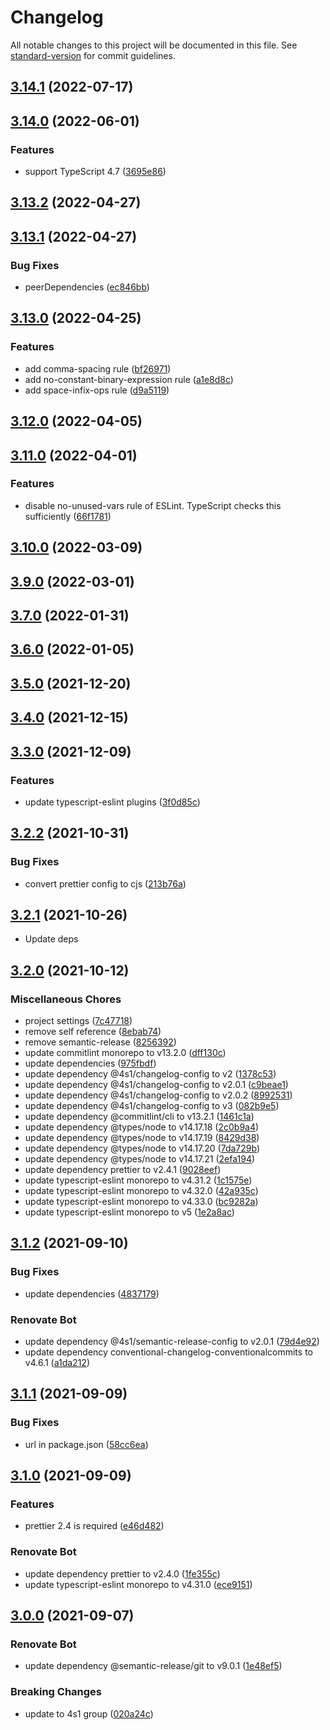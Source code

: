 # Changelog

All notable changes to this project will be documented in this file. See [standard-version](https://github.com/conventional-changelog/standard-version) for commit guidelines.

## [3.14.1](https://github.com/4s1-org/eslint-config/compare/v3.14.0...v3.14.1) (2022-07-17)

## [3.14.0](https://github.com/4s1-org/eslint-config/compare/v3.13.2...v3.14.0) (2022-06-01)


### Features

* support TypeScript 4.7 ([3695e86](https://github.com/4s1-org/eslint-config/commit/3695e86d2f89ba07748e587619f8986b6157a009))

## [3.13.2](https://github.com/4s1-org/eslint-config/compare/v3.13.1...v3.13.2) (2022-04-27)

## [3.13.1](https://github.com/4s1-org/eslint-config/compare/v3.13.0...v3.13.1) (2022-04-27)


### Bug Fixes

* peerDependencies ([ec846bb](https://github.com/4s1-org/eslint-config/commit/ec846bbf891bd6b68df3a9ad96e261063df43045))

## [3.13.0](https://github.com/4s1-org/eslint-config/compare/v3.12.0...v3.13.0) (2022-04-25)


### Features

* add comma-spacing rule ([bf26971](https://github.com/4s1-org/eslint-config/commit/bf26971d584529800181c5c7e03cb4efa26dd58c))
* add no-constant-binary-expression rule ([a1e8d8c](https://github.com/4s1-org/eslint-config/commit/a1e8d8cd77948745e2ea99e39faf903d6555f86c))
* add space-infix-ops rule ([d9a5119](https://github.com/4s1-org/eslint-config/commit/d9a51192769b7e64ef8e5525aac4c7abcc2be3c7))

## [3.12.0](https://github.com/4s1-org/eslint-config/compare/v3.11.0...v3.12.0) (2022-04-05)

## [3.11.0](https://github.com/4s1-org/eslint-config/compare/v3.10.0...v3.11.0) (2022-04-01)

### Features

- disable no-unused-vars rule of ESLint. TypeScript checks this sufficiently ([66f1781](https://github.com/4s1-org/eslint-config/commit/66f1781919474a4c17f6bead9dd983ed437b9ea8))

## [3.10.0](https://github.com/4s1-org/eslint-config/compare/v3.9.0...v3.10.0) (2022-03-09)

## [3.9.0](https://github.com/4s1-org/eslint-config/compare/v3.7.0...v3.9.0) (2022-03-01)

## [3.7.0](https://github.com/4s1-org/eslint-config/compare/v3.6.0...v3.7.0) (2022-01-31)

## [3.6.0](https://github.com/4s1-org/eslint-config/compare/v3.5.0...v3.6.0) (2022-01-05)

## [3.5.0](https://github.com/4s1-org/eslint-config/compare/v3.4.0...v3.5.0) (2021-12-20)

## [3.4.0](https://github.com/4s1-org/eslint-config/compare/v3.3.0...v3.4.0) (2021-12-15)

## [3.3.0](https://github.com/4s1-org/eslint-config/compare/v3.2.2...v3.3.0) (2021-12-09)

### Features

- update typescript-eslint plugins ([3f0d85c](https://github.com/4s1-org/eslint-config/commit/3f0d85c7f3ba9253251f2469d3ced9dc0c297791))

## [3.2.2](https://github.com/4s1-org/eslint-config/compare/v3.2.1...v3.2.2) (2021-10-31)

### Bug Fixes

- convert prettier config to cjs ([213b76a](https://github.com/4s1-org/eslint-config/commit/213b76ab7259e56ab28c64f394c2bbc1b807dcda))

## [3.2.1](https://github.com/4s1-org/eslint-config/compare/v3.2.0...v3.2.1) (2021-10-26)

- Update deps

## [3.2.0](https://github.com/4s1-org/eslint-config/compare/v3.1.2...v3.2.0) (2021-10-12)

### Miscellaneous Chores

- project settings ([7c47718](https://github.com/4s1-org/eslint-config/commit/7c477186c86f078f7e7161b19a985a7cf5d70796))
- remove self reference ([8ebab74](https://github.com/4s1-org/eslint-config/commit/8ebab7469d2817426556d365bf85d1ba07a2bb46))
- remove semantic-release ([8256392](https://github.com/4s1-org/eslint-config/commit/82563928e70fad2a5c5185867d0b5268e51453a1))
- update commitlint monorepo to v13.2.0 ([dff130c](https://github.com/4s1-org/eslint-config/commit/dff130cc566ff059d3ac931dac7411742db518ba))
- update dependencies ([975fbdf](https://github.com/4s1-org/eslint-config/commit/975fbdfc90189076dde8d9eb43b1549bb6e1b655))
- update dependency @4s1/changelog-config to v2 ([1378c53](https://github.com/4s1-org/eslint-config/commit/1378c53d0c426a7e69449d510cba2574db2c5e81))
- update dependency @4s1/changelog-config to v2.0.1 ([c9beae1](https://github.com/4s1-org/eslint-config/commit/c9beae179ac9b73ede61e94daf2a4ea7d58462a6))
- update dependency @4s1/changelog-config to v2.0.2 ([8992531](https://github.com/4s1-org/eslint-config/commit/89925319f32798c7519bc1e7cf0c0e528a0411b3))
- update dependency @4s1/changelog-config to v3 ([082b9e5](https://github.com/4s1-org/eslint-config/commit/082b9e5376fecfd42dc4f5067908684c8cb331db))
- update dependency @commitlint/cli to v13.2.1 ([1461c1a](https://github.com/4s1-org/eslint-config/commit/1461c1a8bc9d2c56ed1345273cbd5771fc083d24))
- update dependency @types/node to v14.17.18 ([2c0b9a4](https://github.com/4s1-org/eslint-config/commit/2c0b9a4d45009bee6835a96ec28f021b26c1338e))
- update dependency @types/node to v14.17.19 ([8429d38](https://github.com/4s1-org/eslint-config/commit/8429d382fbf5d0990009b157a339da459955891e))
- update dependency @types/node to v14.17.20 ([7da729b](https://github.com/4s1-org/eslint-config/commit/7da729bf0c8f2b85ed493533fe830a6fc1f88f64))
- update dependency @types/node to v14.17.21 ([2efa194](https://github.com/4s1-org/eslint-config/commit/2efa194d0723ce6225607506c3e94a3fa7403529))
- update dependency prettier to v2.4.1 ([9028eef](https://github.com/4s1-org/eslint-config/commit/9028eef6888594241422512138c93059ea51d491))
- update typescript-eslint monorepo to v4.31.2 ([1c1575e](https://github.com/4s1-org/eslint-config/commit/1c1575e113f833ec453ddcf6cc8a893758d68554))
- update typescript-eslint monorepo to v4.32.0 ([42a935c](https://github.com/4s1-org/eslint-config/commit/42a935c2f9251810caf58c15bf8123fa5e32da27))
- update typescript-eslint monorepo to v4.33.0 ([bc9282a](https://github.com/4s1-org/eslint-config/commit/bc9282a02614f37a1fca20cf81efd8250df68836))
- update typescript-eslint monorepo to v5 ([1e2a8ac](https://github.com/4s1-org/eslint-config/commit/1e2a8ac106c2466d9071e7304072a85d3d2fe0f6))

## [3.1.2](https://github.com/4s1-org/eslint-config/compare/v3.1.1...v3.1.2) (2021-09-10)

### Bug Fixes

- update dependencies ([4837179](https://github.com/4s1-org/eslint-config/commit/48371794c979af05bd7af3d98750800571926cc7))

### Renovate Bot

- update dependency @4s1/semantic-release-config to v2.0.1 ([79d4e92](https://github.com/4s1-org/eslint-config/commit/79d4e9236b93cd66ee8dca948d75b86358be6c32))
- update dependency conventional-changelog-conventionalcommits to v4.6.1 ([a1da212](https://github.com/4s1-org/eslint-config/commit/a1da21238c31ad9b76584f83acdb48a6d017a54d))

## [3.1.1](https://github.com/4s1-org/eslint-config/compare/v3.1.0...v3.1.1) (2021-09-09)

### Bug Fixes

- url in package.json ([58cc6ea](https://github.com/4s1-org/eslint-config/commit/58cc6ea368a61aa017b88ee83793468f84f19ea6))

## [3.1.0](https://github.com/4s1-org/eslint-config/compare/v3.0.0...v3.1.0) (2021-09-09)

### Features

- prettier 2.4 is required ([e46d482](https://github.com/4s1-org/eslint-config/commit/e46d482cb6f59c3e80cd9ad72ce72aa958207a35))

### Renovate Bot

- update dependency prettier to v2.4.0 ([1fe355c](https://github.com/4s1-org/eslint-config/commit/1fe355c936179edc26147bb76891c8c7e5c5dcea))
- update typescript-eslint monorepo to v4.31.0 ([ece9151](https://github.com/4s1-org/eslint-config/commit/ece915169ec600c9c143567829c463a1e1312c15))

## [3.0.0](https://github.com/4s1-org/eslint-config/compare/v2.2.0...v3.0.0) (2021-09-07)

### Renovate Bot

- update dependency @semantic-release/git to v9.0.1 ([1e48ef5](https://github.com/4s1-org/eslint-config/commit/1e48ef510ce6e95decf9834c087328e8afa23d6e))

### Breaking Changes

- update to 4s1 group ([020a24c](https://github.com/4s1-org/eslint-config/commit/020a24c2aa482e9e8b233cdfc75f9fd5b5f7f3b9))

